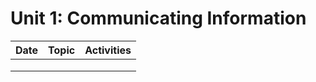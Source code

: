 # Unit 1: Communicating Information

| **Date** | **Topic**                                                          | **Activities** |
|----------|--------------------------------------------------------------------|----------------|
|          |                                                                    |                |
|          |                                                                    |                |
|          |                                                                    |                |

